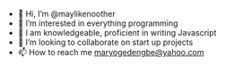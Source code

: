 - 👋 Hi, I’m @maylikenoother 
- 👀 I’m interested in everything programming 
- 🌱 I am knowledgeable, proficient in writing Javascript
- 💞️ I’m looking to collaborate  on start up  projects
- 📫 How to reach me maryogedengbe@yahoo.com

<!---
maylikenoother/maylikenoother is a ✨ special ✨ repository because its `README.md` (this file) appears on your GitHub profile.
You can click the Preview link to take a look at your changes.
--->
